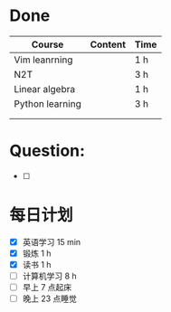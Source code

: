 # Done
| Course          | Content | Time |
| --------------- | ------- | ---- |
| Vim leanrning   |         | 1 h  |
| N2T             |         | 3 h  |
| Linear algebra  |         | 1 h  |
| Python learning |         | 3 h  |
|                 |         |      |
|                 |         |      |

# Question:
- [ ]  

# 每日计划

- [x] 英语学习 15 min
- [x] 锻炼 1 h
- [x] 读书 1 h
- [ ] 计算机学习 8 h
- [ ] 早上 7 点起床
- [ ] 晚上 23 点睡觉